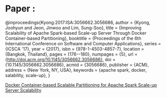 # Paper : 

@inproceedings{Kyong:2017:ISA:3056662.3056686,
 author = {Kyong, Joohyun and Jeon, Jinwoo and Lim, Sung-Soo},
 title = {Improving Scalability of Apache Spark-based Scale-up Server Through Docker Container-based Partitioning},
 booktitle = {Proceedings of the 6th International Conference on Software and Computer Applications},
 series = {ICSCA '17},
 year = {2017},
 isbn = {978-1-4503-4857-7},
 location = {Bangkok, Thailand},
 pages = {176--180},
 numpages = {5},
 url = {http://doi.acm.org/10.1145/3056662.3056686},
 doi = {10.1145/3056662.3056686},
 acmid = {3056686},
 publisher = {ACM},
 address = {New York, NY, USA},
 keywords = {apache spark, docker, salability, scale-up},
} 


[Docker Container-based Scalable Partitioning for Apache Spark Scale-up Server Scalability](jaildocker.pdf)
